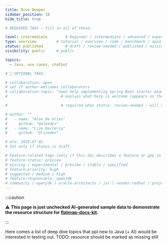 ```yaml
---
title: Dive Deeper
sidebar_position: 10
hide_title: true

# REQUIRED TAGS — fill in all of these:

level: intermediate        # beginner / intermediate / advanced / expert
type: overview         # tutorial / overview / code / benchmark / opinion / api-doc
status: published          # draft / review-needed / published / missing
visibility: public     # public

topics:
  - Java, use cases, chatbot

# 🧩 OPTIONAL TAGS:

# collaboration: open
# set if author welcomes collaborators
# collaboration-topic: "need help implementing Spring Boot starter examples"  
#                        # explain what help is welcome (appears on the dashboard & collab page)

#                        # required when status: review-needed — will show on the article and in the dashboard

# author: ""
#   - name: "Alex De Vries"
#     github: "@alexdev"
#   - name: "Lize Declercq"
#     github: "@lizedev"

# eta: 2025-07-01
# Set only if status is draft

# Feature-related tags (only if this doc describes a feature or gap in Java+AI):
# feature-status: preview
# missing / experimental / preview / stable / specified
# feature-priority: high
# suggested / medium / high
# feature-responsible: openjdk
# community / openjdk / oracle-architects / jsr / vendor:redhat / project-lead:<name>
---
```


:::caution

⚠️ **This page is just unchecked AI-generated sample data to demonstrate the resource structure for [flatmap-docs-kit](https://github.com/lizeraes/flatmap-docs-kit).**

:::

Here comes a list of deep dive topics that ppl new to Java (+ AI) would be interested in testing out.
TODO: resource should be marked as missing still